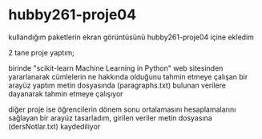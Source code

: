 # hubby261-proje04 

kullandığım paketlerin ekran görüntüsünü hubby261-proje04 içine ekledim

2 tane proje yaptım;

birinde "scikit-learn Machine Learning in Python" web sitesinden yararlanarak cümlelerin ne hakkında olduğunu tahmin etmeye çalışan bir arayüz yaptım metin dosyasında (paragraphs.txt) bulunan verilere dayanarak tahmin etmeye çalışıyor

diğer proje ise öğrencilerin dönem sonu ortalamasını hesaplamalarını sağlayan bir arayüz tasarladım, girilen veriler metin dosyasına (dersNotlar.txt) kaydediliyor
